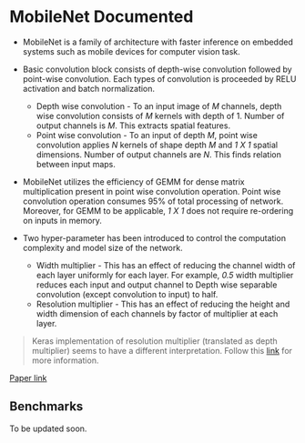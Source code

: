 # MobileNet Documented

* MobileNet is a family of architecture with faster inference on embedded systems
such as mobile devices for computer vision task.
* Basic convolution block consists of depth-wise convolution followed by point-wise
convolution. Each types of convolution is proceeded by RELU activation and batch normalization.

  * Depth wise convolution - To an input image of *M* channels, depth wise convolution consists
  of *M* kernels with depth of 1. Number of output channels is *M*. This extracts spatial features.
  * Point wise convolution - To an input of depth *M*, point wise convolution applies *N* kernels
  of shape depth *M* and *1 X 1* spatial dimensions. Number of output channels are *N*. This finds
  relation between input maps.


* MobileNet utilizes the efficiency of GEMM for dense matrix multiplication present in point wise
convolution operation. Point wise convolution operation consumes 95% of total processing of
network. Moreover, for GEMM to be applicable, *1 X 1* does not require re-ordering on inputs in memory.

* Two hyper-parameter has been introduced to control the computation complexity and model size of the
network.
  - Width multiplier - This has an effect of reducing the channel width of each layer uniformly for
  each layer. For example, *0.5* width multiplier reduces each input and output channel to Depth
  wise separable convolution (except convolution to input) to half.
  - Resolution multiplier - This has an effect of reducing the height and width dimension of each
  channels by factor of multiplier at each layer.

>Keras implementation of resolution multiplier (translated as depth multiplier) seems to have a different interpretation.
> Follow this [link](https://stats.stackexchange.com/questions/327410/keras-implementation-of-resolution-multiplier-or-depth-multiplier-in-mobilenet) for more information.

[Paper link](https://arxiv.org/pdf/1704.04861.pdf)

## Benchmarks

To be updated soon.
